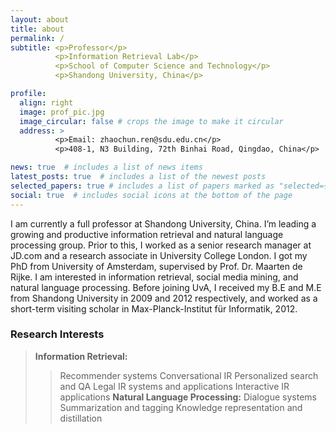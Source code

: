 ```yaml
---
layout: about
title: about
permalink: /
subtitle: <p>Professor</p>
          <p>Information Retrieval Lab</p>
          <p>School of Computer Science and Technology</p>
          <p>Shandong University, China</p>

profile:
  align: right
  image: prof_pic.jpg
  image_circular: false # crops the image to make it circular
  address: >
          <p>Email: zhaochun.ren@sdu.edu.cn</p>
          <p>408-1, N3 Building, 72th Binhai Road, Qingdao, China</p>

news: true  # includes a list of news items
latest_posts: true  # includes a list of the newest posts
selected_papers: true # includes a list of papers marked as "selected={true}"
social: true  # includes social icons at the bottom of the page
---
```


I am currently a full professor at Shandong University, China. I’m leading a growing and productive information retrieval and natural language processing group. Prior to this, I worked as a senior research manager at JD.com and a research associate in University College London. I got my PhD from University of Amsterdam, supervised by Prof. Dr. Maarten de Rijke. I am interested in information retrieval, social media mining, and natural language processing. Before joining UvA, I received my B.E and M.E from Shandong University in 2009 and 2012 respectively, and worked as a short-term visiting scholar in Max-Planck-Institut für Informatik, 2012.

### Research Interests
> **Information Retrieval:**
>> Recommender systems
>> Conversational IR
>> Personalized search and QA
>> Legal IR systems and applications
>> Interactive IR applications
> **Natural Language Processing:**
>> Dialogue systems
>> Summarization and tagging
>> Knowledge representation and distillation